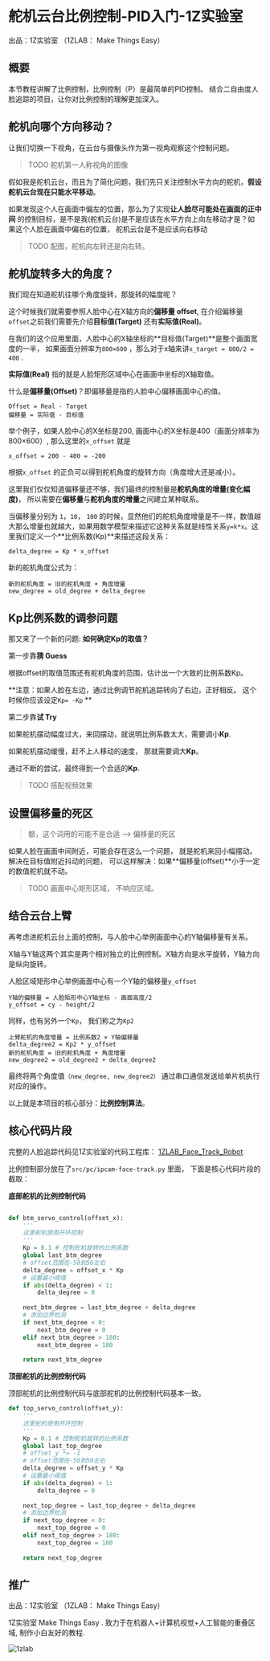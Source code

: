 # 舵机云台比例控制-PID入门-1Z实验室



出品：1Z实验室 （1ZLAB： Make Things Easy）

## 概要

本节教程讲解了比例控制，比例控制（P）是最简单的PID控制。 结合二自由度人脸追踪的项目，让你对比例控制的理解更加深入。



## 舵机向哪个方向移动？

让我们切换一下视角，在云台与摄像头作为第一视角观察这个控制问题。

> TODO 舵机第一人称视角的图像



假如我是舵机云台，而且为了简化问题，我们先只关注控制水平方向的舵机，**假设舵机云台现在只能水平移动**。

如果发现这个人在画面中偏左的位置，那么为了实现**让人脸尽可能处在画面的正中间** 的控制目标，是不是我(舵机云台)是不是应该在水平方向上向左移动才是？如果这个人脸在画面中偏右的位置， 舵机云台是不是应该向右移动

> TODO 配图，舵机向左转还是向右转。



## 舵机旋转多大的角度？

我们现在知道舵机往哪个角度旋转，那旋转的幅度呢？

这个时候我们就需要参照人脸中心在X轴方向的**偏移量 offset**, 在介绍偏移量`offset`之前我们需要先介绍**目标值(Target)** 还有**实际值(Real)**。 

在我们的这个应用里面，人脸中心的X轴坐标的**目标值(Target)**是整个画面宽度的一半， 如果画面分辨率为`800×600` ，那么对于x轴来讲`x_target = 800/2 = 400` .

**实际值(Real)** 指的就是人脸矩形区域中心在画面中坐标的X轴取值。



什么是**偏移量(Offset)**？即偏移量是指的人脸中心偏移画面中心的值。

```
Offset = Real - Target
偏移量 = 实际值 - 目标值
```



举个例子，如果人脸中心的X坐标是200, 画面中心的X坐标是400（画面分辨率为 800×600）, 那么这里的`x_offset` 就是

```
x_offset = 200 - 400 = -200
```

根据`x_offset` 的正负可以得到舵机角度的旋转方向（角度增大还是减小）。

这里我们仅仅知道偏移量还不够，我们最终的控制量是**舵机角度的增量(变化幅度)**， 所以需要在**偏移量**与**舵机角度的增量**之间建立某种联系。

当偏移量分别为 `1`，`10`， `100` 的时候，显然他们的舵机角度增量是不一样，数值越大那么增量也就越大，如果用数学模型来描述它这种关系就是线性关系`y=k*x`。这里我们定义一个**比例系数(Kp)**来描述这段关系：

```
delta_degree = Kp * x_offset
```

新的舵机角度公式为：

```
新的舵机角度 = 旧的舵机角度 + 角度增量
new_degree = old_degree + delta_degree
```



## Kp比例系数的调参问题

那又来了一个新的问题: **如何确定Kp的取值？**



第一步靠**猜 Guess**

根据offset的取值范围还有舵机角度的范围，估计出一个大致的比例系数Kp。

**注意：如果人脸在左边，通过比例调节舵机追踪转向了右边，正好相反。 这个时候你应该设定`Kp= -Kp` **



第二步靠**试 Try**

如果舵机摆动幅度过大，来回摆动，就说明比例系数太大，需要调小**Kp**. 

如果舵机摆动缓慢，赶不上人移动的速度， 那就需要调大**Kp**。

通过不断的尝试，最终得到一个合适的**Kp**. 



>  TODO 搭配视频效果



## 设置偏移量的死区

> 额，这个词用的可能不是合适 --> 偏移量的死区

如果人脸在画面中间附近，可能会存在这么一个问题， 就是舵机来回小幅摆动。 解决在目标值附近抖动的问题， 可以这样解决：如果**偏移量(offset)**小于一定的数值舵机就不动。 

> TODO 画面中心矩形区域， 不响应区域。



## 结合云台上臂

再考虑进舵机云台上面的控制，与人脸中心举例画面中心的Y轴偏移量有关系。

X轴与Y轴这两个其实是两个相对独立的比例控制。X轴方向是水平旋转，Y轴方向是纵向旋转。 

人脸区域矩形中心举例画面中心有一个Y轴的偏移量`y_offset` 

```
Y轴的偏移量 = 人脸矩形中心Y轴坐标 - 画面高度/2
y_offset = cy - height/2
```

同样，也有另外一个`Kp`， 我们称之为`Kp2`

```
上臂舵机的角度增量 = 比例系数2 × Y轴偏移量
delta_degree2 = Kp2 * y_offset
新的舵机角度 = 旧的舵机角度 + 角度增量
new_degree2 = old_degree2 + delta_degree2
```

最终将两个角度值`（new_degree, new_degree2）` 通过串口通信发送给单片机执行对应的操作。

以上就是本项目的核心部分：**比例控制算法**。



## 核心代码片段

完整的人脸追踪代码见1Z实验室的代码工程库：  [1ZLAB_Face_Track_Robot](https://github.com/1zlab/1ZLAB_Face_Track_Robot)



比例控制部分放在了`src/pc/ipcam-face-track.py` 里面， 下面是核心代码片段的截取：

**底部舵机的比例控制代码**

```python

def btm_servo_control(offset_x):
    '''
    这里舵机使用开环控制
    '''
    Kp = 0.1 # 控制舵机旋转的比例系数
    global last_btm_degree
    # offset范围在-50到50左右
    delta_degree = offset_x * Kp
    # 设置最小阈值
    if abs(delta_degree) < 1:
        delta_degree = 0
    
    next_btm_degree = last_btm_degree + delta_degree
    # 添加边界检测
    if next_btm_degree < 0:
        next_btm_degree = 0
    elif next_btm_degree > 180:
        next_btm_degree = 180
    
    return next_btm_degree

```



**顶部舵机的比例控制代码**

顶部舵机的比例控制代码与底部舵机的比例控制代码基本一致。

```python
def top_servo_control(offset_y):
    '''
    这里舵机使用开环控制
    '''
    Kp = 0.1 # 控制舵机旋转的比例系数
    global last_top_degree
    # offset_y *= -1
    # offset范围在-50到50左右
    delta_degree = offset_y * Kp
    # 设置最小阈值
    if abs(delta_degree) < 1:
        delta_degree = 0
    
    next_top_degree = last_top_degree + delta_degree
    # 添加边界检测
    if next_top_degree < 0:
        next_top_degree = 0
    elif next_top_degree > 180:
        next_top_degree = 180
    
    return next_top_degree
```



## 推广

出品：1Z实验室 （1ZLAB： Make Things Easy）

1Z实验室 Make Things Easy .  致力于在机器人+计算机视觉+人工智能的重叠区域, 制作小白友好的教程.

![1zlab](https://upload-images.jianshu.io/upload_images/1199728-589a80ff77f380d8.png?imageMogr2/auto-orient/strip%7CimageView2/2/w/700)